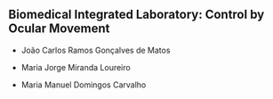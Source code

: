 ## Biomedical Integrated Laboratory: Control by Ocular Movement

* João Carlos Ramos Gonçalves de Matos

* Maria Jorge Miranda Loureiro

* Maria Manuel Domingos Carvalho
